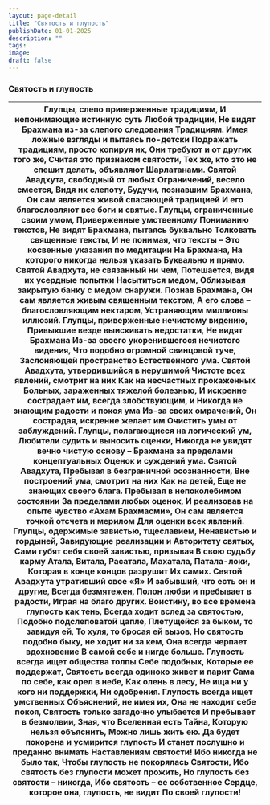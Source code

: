 ```yaml
---
layout: page-detail
title: "Святость и глупость"
publishDate: 01-01-2025
description: ""
tags:
image:
draft: false
---
```


### Святость и глупость

| Глупцы, слепо приверженные традициям,  И непонимающие истинную суть  Любой традиции,  Не видят Брахмана из-за слепого следования  Традициям.  Имея ложные взгляды и пытаясь по-детски  Подражать традициям, просто копируя их,  Они требуют и от других того же,  Считая это признаком святости,  Тех же, кто это не спешит делать, объявляют  Шарлатанами.  Святой Авадхута, свободный от любых  Ограничений, весело смеется,  Видя их слепоту,  Будучи, познавшим Брахмана,  Он сам является живой спасающей традицией  И его благословляют все боги и святые.  Глупцы, ограниченные своим умом,  Приверженные умственному  Пониманию текстов,  Не видят Брахмана, пытаясь буквально  Толковать священные тексты,  И не понимая, что тексты –  Это косвенные указания по медитации  На Брахмана,  На которого никогда нельзя указать  Буквально и прямо.  Святой Авадхута, не связанный ни чем,  Потешается, видя их усердные попытки  Насытиться медом,  Облизывая закрытую банку с медом снаружи.  Познав Брахмана,  Он сам является живым священным текстом,  А его слова – благословляющим нектаром,  Устраняющим миллионы иллюзий.  Глупцы, приверженные нечистому видению,  Привыкшие везде выискивать недостатки,  Не видят Брахмана  Из-за своего укоренившегося нечистого видения,  Что подобно огромной свинцовой туче,  Заслоняющей пространство  Естественного ума.  Святой Авадхута, утвердившийся в нерушимой  Чистоте всех явлений, смотрит на них  Как на несчастных прокаженных  Больных, зараженных тяжелой болезнью,  И искренне сострадает им, всегда злобствующим, и  Никогда не знающим радости и покоя ума  Из-за своих омрачений,  Он сострадая, искренне желает им  Очистить умы от заблуждений.  Глупцы, полагающиеся на логический ум,  Любители судить и выносить оценки,  Никогда не увидят вечно чистую основу –  Брахмана за пределами концептуальных  Оценок и суждений ума.  Святой Авадхута,  Пребывая в безграничной осознанности,  Вне построений ума, смотрит на них  Как на детей,  Еще не знающих своего блага.  Пребывая в непоколебимом состоянии  За пределами любых оценок,  И реализовав на опыте чувство  «Ахам Брахмасми»,  Он сам является точкой отсчета и мерилом  Для оценки всех явлений.  Глупцы, одержимые завистью, тщеславием,  Ненавистью и гордыней,  Завидующие реализации и  Авторитету святых,  Сами губят себя своей завистью, призывая  В свою судьбу карму Атала, Витала,  Расатала, Махатала, Патала-локи,  Которая в конце концов разрушит  Их самих.  Святой Авадхута утративший свое «Я»  И забывший, что есть он и другие,  Всегда безмятежен,  Полон любви и пребывает в радости,  Играя на благо других.  Воистину, во все времена глупость как тень,  Всегда ходит вслед за святостью,  Подобно подслеповатой цапле,  Плетущейся за быком, то завидуя ей,  То хуля, то бросая ей вызов,  Но святость подобно быку, не ходит ни за кем,  Она всегда черпает вдохновение  В самой себе и нигде больше.  Глупость всегда ищет общества толпы  Себе подобных,  Которые ее поддержат,  Святость всегда одиноко живет и парит  Сама по себе, как орел в небе,  Как олень в лесу,  Не ища ни у кого ни поддержки,  Ни одобрения.  Глупость всегда ищет умственных  Объяснений, не имея их,  Она не находит себе покоя,  Святость только загадочно улыбается  И пребывает в безмолвии,  Зная, что Вселенная есть Тайна,  Которую нельзя объяснить,  Можно лишь жить ею.  Да будет покорена и усмирится глупость  И станет послушно и преданно внимать  Наставлениям святости!  Ибо никогда не было так,  Чтобы глупость не покорялась  Святости,  Ибо святость без глупости может прожить,  Но глупость без святости – никогда,  Ибо святость – ее собственное  Сердце, которое она, глупость, не видит  По своей глупости! |
| -------------------------------------------------------------------------------------------------------------------------------------------------------------------------------------------------------------------------------------------------------------------------------------------------------------------------------------------------------------------------------------------------------------------------------------------------------------------------------------------------------------------------------------------------------------------------------------------------------------------------------------------------------------------------------------------------------------------------------------------------------------------------------------------------------------------------------------------------------------------------------------------------------------------------------------------------------------------------------------------------------------------------------------------------------------------------------------------------------------------------------------------------------------------------------------------------------------------------------------------------------------------------------------------------------------------------------------------------------------------------------------------------------------------------------------------------------------------------------------------------------------------------------------------------------------------------------------------------------------------------------------------------------------------------------------------------------------------------------------------------------------------------------------------------------------------------------------------------------------------------------------------------------------------------------------------------------------------------------------------------------------------------------------------------------------------------------------------------------------------------------------------------------------------------------------------------------------------------------------------------------------------------------------------------------------------------------------------------------------------------------------------------------------------------------------------------------------------------------------------------------------------------------------------------------------------------------------------------------------------------------------------------------------------------------------------------------------------------------------------------------------------------------------------------------------------------------------------------------------------------------------------------------------------------------------------------------------------------------------------------------------------------------------------------------------------------------------------------------------------------------------------------------------------------------------------------------------------------------------------------------------------------------------------------------------------------------------------------------------------------------------------------------------------------------------------------------------------------------------------------------------------------------------------------------------------------------------------------------------------------------------------------------------------------------------------------------------------------------------------------------------------------------------------- |
  
  
